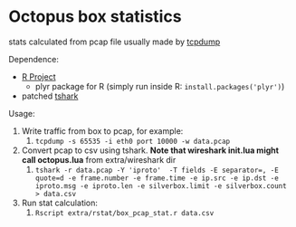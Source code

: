 # Octopus box statistics

stats calculated from pcap file usually made by [tcpdump](http://www.tcpdump.org/tcpdump_man.html)

Dependence:
 * [R Project](https://www.r-project.org/) 
   * plyr package for R (simply run inside R: `install.packages('plyr')`)
 * patched [tshark](https://github.com/Vespertinus/wireshark) 


Usage: 
 1. Write traffic from box to pcap, for example:
    1. `tcpdump -s 65535 -i eth0 port 10000 -w data.pcap`
 1. Convert pcap to csv using tshark. **Note that wireshark init.lua might call octopus.lua** from extra/wireshark dir       
    1. `tshark -r data.pcap -Y 'iproto'  -T fields -E separator=, -E quote=d -e frame.number -e frame.time -e ip.src -e ip.dst -e iproto.msg -e iproto.len -e silverbox.limit -e silverbox.count > data.csv`
 1. Run stat calculation:
    1. `Rscript extra/rstat/box_pcap_stat.r data.csv`


